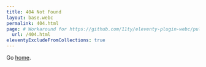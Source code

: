 ```yaml
---
title: 404 Not Found
layout: base.webc
permalink: 404.html
page: # Workaround for https://github.com/11ty/eleventy-plugin-webc/pull/93
  url: /404.html
eleventyExcludeFromCollections: true
---
```


Go <a href="/">home</a>.
